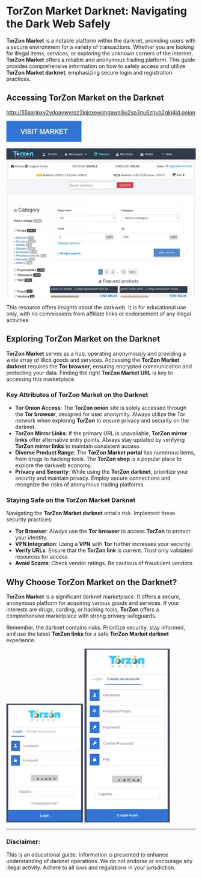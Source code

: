 # TorZon Market Darknet: Navigating the Dark Web Safely

**TorZon Market** is a notable platform within the darknet, providing users with a secure environment for a variety of transactions. Whether you are looking for illegal items, services, or exploring the unknown corners of the internet, **TorZon Market** offers a reliable and anonymous trading platform. This guide provides comprehensive information on how to safely access and utilize **TorZon Market darknet**, emphasizing secure login and registration practices.

## Accessing TorZon Market on the Darknet

http://55aarjpxv2vdoavwvroz2lqjcxewohgawsllju2so3nu6zhvb2gkj4id.onion

[<img src="/media/ready.webp" width="200">](http://55aarjpxv2vdoavwvroz2lqjcxewohgawsllju2so3nu6zhvb2gkj4id.onion)

<a href="http://55aarjpxv2vdoavwvroz2lqjcxewohgawsllju2so3nu6zhvb2gkj4id.onion"><img src="/media/border.webp" alt="TorZon Market on the Darknet" style="max-width: 100%;"></a>

This resource offers insights about the darkweb. It is for educational use only, with no commissions from affiliate links or endorsement of any illegal activities.

## Exploring TorZon Market on the Darknet

**TorZon Market** serves as a hub, operating anonymously and providing a wide array of illicit goods and services. Accessing the **TorZon Market darknet** requires the **Tor browser**, ensuring encrypted communication and protecting your data. Finding the right **TorZon Market URL** is key to accessing this marketplace.

### Key Attributes of TorZon Market on the Darknet

*   **Tor Onion Access**: The **TorZon onion** site is solely accessed through the **Tor browser**, designed for user anonymity. Always utilize the Tor network when exploring **TorZon** to ensure privacy and security on the darknet.
*   **TorZon Mirror Links**: If the primary URL is unavailable, **TorZon mirror links** offer alternative entry points. Always stay updated by verifying **TorZon mirror links** to maintain consistent access.
*   **Diverse Product Range**: The **TorZon Market portal** has numerous items, from drugs to hacking tools. The **TorZon shop** is a popular place to explore the darkweb economy.
*   **Privacy and Security**: While using the **TorZon darknet**, prioritize your security and maintain privacy. Employ secure connections and recognize the risks of anonymous trading platforms.

### Staying Safe on the TorZon Market Darknet

Navigating the **TorZon Market darknet** entails risk. Implement these security practices:

*   **Tor Browser**: *Always* use the **Tor browser** to access **TorZon** to protect your identity.
*   **VPN Integration**: Using a **VPN** with **Tor** further increases your security.
*   **Verify URLs**: Ensure that the **TorZon link** is current. Trust only validated resources for access.
*   **Avoid Scams**: Check vendor ratings. Be cautious of fraudulent vendors.

## Why Choose TorZon Market on the Darknet?

**TorZon Market** is a significant darknet marketplace. It offers a secure, anonymous platform for acquiring various goods and services. If your interests are drugs, carding, or hacking tools, **TorZon** offers a comprehensive marketplace with strong privacy safeguards.

Remember, the darknet contains risks. Prioritize security, stay informed, and use the latest **TorZon links** for a safe **TorZon Market darknet** experience.

<a href="http://55aarjpxv2vdoavwvroz2lqjcxewohgawsllju2so3nu6zhvb2gkj4id.onion"><img src="/media/front.webp" alt="TorZon Market Login" style="max-width: 100%;"></a>
<a href="http://55aarjpxv2vdoavwvroz2lqjcxewohgawsllju2so3nu6zhvb2gkj4id.onion"><img src="/media/navigator.webp" alt="TorZon Market Register" style="max-width: 100%;"></a>

---

### Disclaimer:

This is an educational guide. Information is presented to enhance understanding of darknet operations. We do not endorse or encourage any illegal activity. Adhere to all laws and regulations in your jurisdiction.